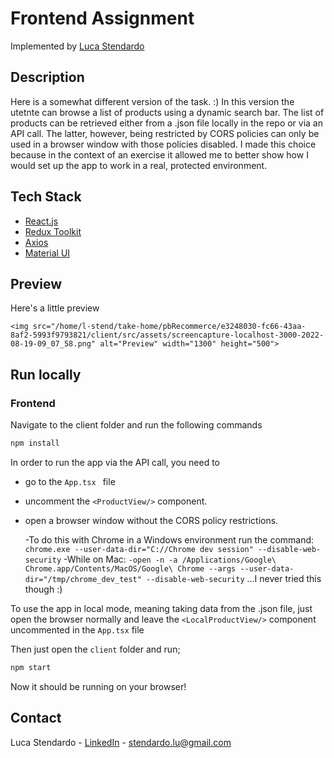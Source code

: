 # Frontend Assignment

Implemented by [Luca Stendardo](https://www.linkedin.com/in/luca-stendardo/?locale=en_US)

## Description

Here is a somewhat different version of the task. :) In this version the utetnte can browse a list of products using a dynamic search bar. The list of products can be retrieved either from a .json file locally in the repo or via an API call. The latter, however, being restricted by CORS policies can only be used in a browser window with those policies disabled. I made this choice because in the context of an exercise it allowed me to better show how I would set up the app to work in a real, protected environment.

## Tech Stack

- [React.js](https://reactjs.org/)
- [Redux Toolkit](https://redux-toolkit.js.org/)
- [Axios](https://axios-http.com/docs/intro)
- [Material UI](https://mui.com/)

## Preview

Here's a little preview

    <img src="/home/l-stend/take-home/pbRecommerce/e3248030-fc66-43aa-8af2-5993f9793821/client/src/assets/screencapture-localhost-3000-2022-08-19-09_07_58.png" alt="Preview" width="1300" height="500">

## Run locally

### Frontend

Navigate to the client folder and run the following commands

```bash
npm install
```

In order to run the app via the API call, you need to

- go to the `App.tsx ` file
- uncomment the `<ProductView/>` component.
- open a browser window without the CORS policy restrictions.

  -To do this with Chrome in a Windows environment run the command:
  ` chrome.exe --user-data-dir="C://Chrome dev session" --disable-web-security`
  -While on Mac:
  `-open -n -a /Applications/Google\ Chrome.app/Contents/MacOS/Google\ Chrome --args --user-data-dir="/tmp/chrome_dev_test" --disable-web-security`
  ...I never tried this though :)

To use the app in local mode, meaning taking data from the .json file, just open the browser normally and leave the `<LocalProductView/>` component uncommented in the `App.tsx` file

Then just open the `client` folder and run;

```bash
npm start
```

Now it should be running on your browser!

## Contact

Luca Stendardo - [LinkedIn](https://www.linkedin.com/in/luca-stendardo/?locale=en_US) - stendardo.lu@gmail.com
